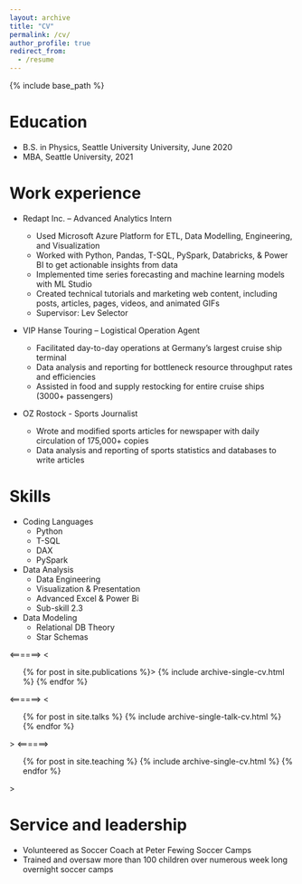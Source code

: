 ```yaml
---
layout: archive
title: "CV"
permalink: /cv/
author_profile: true
redirect_from:
  - /resume
---
```


{% include base_path %}

Education
======
* B.S. in Physics, Seattle University University, June 2020
* MBA, Seattle University, 2021


Work experience
======
* Redapt Inc. – Advanced Analytics Intern
  * Used Microsoft Azure Platform for ETL, Data Modelling, Engineering, and Visualization
  * Worked with Python, Pandas, T-SQL, PySpark, Databricks, & Power BI to get actionable insights from data
  * Implemented time series forecasting and machine learning models with ML Studio
  * Created technical tutorials and marketing web content, including posts, articles, pages, videos, and animated GIFs
  * Supervisor: Lev Selector

* VIP Hanse Touring – Logistical Operation Agent
  * Facilitated day-to-day operations at Germany’s largest cruise ship terminal
  * Data analysis and reporting for bottleneck resource throughput rates and efficiencies
  * Assisted in food and supply restocking for entire cruise ships (3000+ passengers)

* OZ Rostock - Sports Journalist
  * Wrote and modified sports articles for newspaper with daily circulation of 175,000+ copies
  * Data analysis and reporting of sports statistics and databases to write articles


  
Skills
======
* Coding Languages
  * Python
  * T-SQL
  * DAX
  * PySpark
* Data Analysis
  * Data Engineering
  * Visualization & Presentation
  * Advanced Excel & Power Bi
  * Sub-skill 2.3
* Data Modeling
  * Relational DB Theory
  * Star Schemas

<GitHub commented out this entire section>
<======>
 < <ul>{% for post in site.publications %}>
    {% include archive-single-cv.html %}
  {% endfor %}</ul>
  
<Talks>
<======>
 < <ul>{% for post in site.talks %}
    {% include archive-single-talk-cv.html %}
  {% endfor %}</ul>>
  
<Teaching>
<======>
  <ul>{% for post in site.teaching %}
    {% include archive-single-cv.html %}
  {% endfor %}</ul>   >
  
Service and leadership
======
* Volunteered as Soccer Coach at Peter Fewing Soccer Camps
* Trained and oversaw more than 100 children over numerous week long overnight soccer camps
